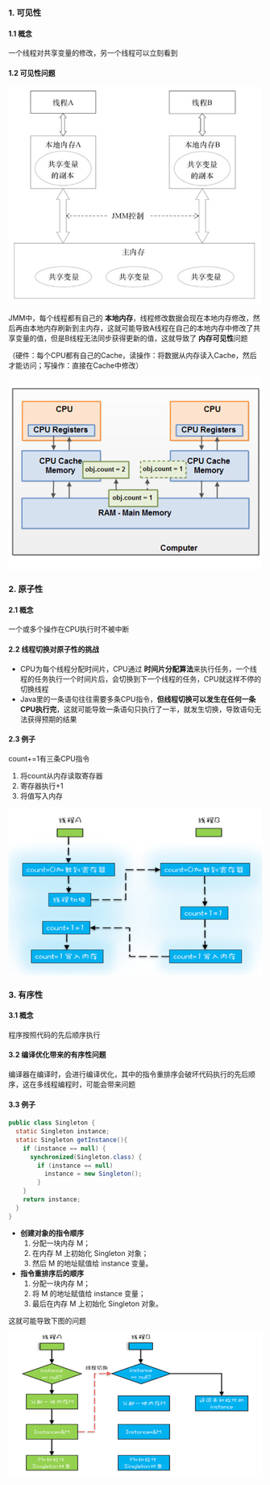 ### 1. 可见性

#### 1.1 概念

一个线程对共享变量的修改，另一个线程可以立刻看到

#### 1.2 可见性问题

![JMM](../p/JMM.png)

JMM中，每个线程都有自己的 **本地内存**，线程修改数据会现在本地内存修改，然后再由本地内存刷新到主内存，这就可能导致A线程在自己的本地内存中修改了共享变量的值，但是B线程无法同步获得更新的值，这就导致了 **内存可见性**问题

（硬件：每个CPU都有自己的Cache，读操作：将数据从内存读入Cache，然后才能访问；写操作：直接在Cache中修改）

![java-memory-model-6](../p/java-memory-model-6.png)

### 2. 原子性

#### 2.1 概念

一个或多个操作在CPU执行时不被中断

#### 2.2 线程切换对原子性的挑战

* CPU为每个线程分配时间片，CPU通过 **时间片分配算法**来执行任务，一个线程的任务执行一个时间片后，会切换到下一个线程的任务，CPU就这样不停的切换线程
* Java里的一条语句往往需要多条CPU指令，**但线程切换可以发生在任何一条CPU执行完**，这就可能导致一条语句只执行了一半，就发生切换，导致语句无法获得预期的结果

#### 2.3 例子

count+=1有三条CPU指令

1. 将count从内存读取寄存器
2. 寄存器执行+1
3. 将值写入内存

![JMM](../p/线程切换.png)

### 3. 有序性

#### 3.1 概念

程序按照代码的先后顺序执行

#### 3.2 编译优化带来的有序性问题

编译器在编译时，会进行编译优化，其中的指令重排序会破坏代码执行的先后顺序，这在多线程编程时，可能会带来问题

#### 3.3 例子

```java
public class Singleton {
  static Singleton instance;
  static Singleton getInstance(){
    if (instance == null) {
      synchronized(Singleton.class) {
        if (instance == null)
          instance = new Singleton();
        }
    }
    return instance;
  }
}
```

* **创建对象的指令顺序**
  1. 分配一块内存 M；
  2. 在内存 M 上初始化 Singleton 对象；
  3. 然后 M 的地址赋值给 instance 变量。
* **指令重排序后的顺序**
  1. 分配一块内存 M；
  2. 将 M 的地址赋值给 instance 变量；
  3. 最后在内存 M 上初始化 Singleton 对象。

这就可能导致下图的问题

![指令重排序破坏有序性](../p/指令重排序破坏有序性.png)


